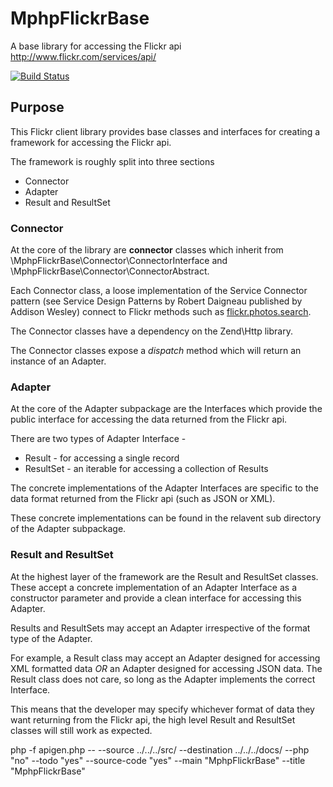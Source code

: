 # MphpFlickrBase

A base library for accessing the Flickr api http://www.flickr.com/services/api/

[![Build Status](https://travis-ci.org/monkeyphp/mphp-flickr-base.png)](https://travis-ci.org/monkeyphp/mphp-flickr-base)

## Purpose

This Flickr client library provides base classes and interfaces for creating a
framework for accessing the Flickr api.

The framework is roughly split into three sections

* Connector
* Adapter
* Result and ResultSet

### Connector
At the core of the library are __connector__ classes which inherit from
\MphpFlickrBase\Connector\ConnectorInterface and \MphpFlickrBase\Connector\ConnectorAbstract.

Each Connector class, a loose implementation of the Service Connector pattern
(see Service Design Patterns by Robert Daigneau published by Addison Wesley) connect
to Flickr methods such as [flickr.photos.search](http://www.flickr.com/services/api/flickr.photos.search.html).

The Connector classes have a dependency on the Zend\Http library.

The Connector classes expose a _dispatch_ method which will return an instance of
an Adapter.

### Adapter
At the core of the Adapter subpackage are the Interfaces which provide the public
interface for accessing the data returned from the Flickr api.

There are two types of Adapter Interface -
* Result - for accessing a single record
* ResultSet - an iterable for accessing a collection of Results

The concrete implementations of the Adapter Interfaces are specific to the data
format returned from the Flickr api (such as JSON or XML).

These concrete implementations can be found in the relavent sub directory of
the Adapter subpackage.

### Result and ResultSet
At the highest layer of the framework are the Result and ResultSet classes.
These accept a concrete implementation of an Adapter Interface as a constructor
parameter and provide a clean interface for accessing this Adapter.

Results and ResultSets may accept an Adapter irrespective of the format type of the
Adapter.

For example, a Result class may accept an Adapter designed for accessing
XML formatted data _OR_ an Adapter designed for accessing JSON data. The Result class
does not care, so long as the Adapter implements the correct Interface.

This means that the developer may specify whichever format of data they want
returning from the Flickr api, the high level Result and ResultSet classes will
still work as expected.

php -f apigen.php -- --source ../../../src/ --destination ../../../docs/ --php "no" --todo "yes" --source-code "yes" --main "MphpFlickrBase" --title "MphpFlickrBase"

